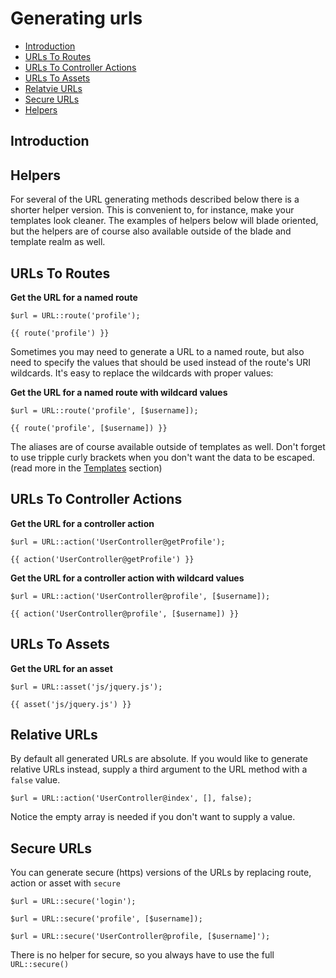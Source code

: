 # Generating urls

- [Introduction](#introduction)
- [URLs To Routes](#urls-to-routes)
- [URLs To Controller Actions](#urls-to-controller-actions)
- [URLs To Assets](#urls-to-assets)
- [Relatvie URLs](#relative-vs-absolute)
- [Secure URLs](#secure-urls)
- [Helpers](#helpers)

<a name="introduction"></a>
## Introduction

<a name="helpers"></a>
## Helpers
For several of the URL generating methods described below there is a shorter helper version. This is convenient to, for instance, make your templates look cleaner. The examples of helpers below will blade oriented, but the helpers are of course also available outside of the blade and template realm as well.

<a name="urls-to-routes"></a>
## URLs To Routes

**Get the URL for a named route**
  
	$url = URL::route('profile');

	{{ route('profile') }}

Sometimes you may need to generate a URL to a named route, but also need to specify the values that should be used instead of the route's URI wildcards. It's easy to replace the wildcards with proper values:

**Get the URL for a named route with wildcard values**

	$url = URL::route('profile', [$username]);

	{{ route('profile', [$username]) }}

The aliases are of course available outside of templates as well. Don't forget to use tripple curly brackets when you don't want the data to be escaped. (read more in the [Templates](/docs/templates#blade-templating-engine) section)

<a name="urls-to-controller-actions"></a>
## URLs To Controller Actions

**Get the URL for a controller action**

	$url = URL::action('UserController@getProfile');

	{{ action('UserController@getProfile') }}

**Get the URL for a controller action with wildcard values**

	$url = URL::action('UserController@profile', [$username]);

	{{ action('UserController@profile', [$username]) }}

<a name="urls-to-assets"></a>
## URLs To Assets

**Get the URL for an asset**

	$url = URL::asset('js/jquery.js');

	{{ asset('js/jquery.js') }}

<a name="relative-vs-absolute"></a>
## Relative URLs

By default all generated URLs are absolute. If you would like to generate relative URLs instead, supply a third argument to the URL method with a `false` value.

	$url = URL::action('UserController@index', [], false);

Notice the empty array is needed if you don't want to supply a value.

<a name="secure-urls"></a>
## Secure URLs

You can generate secure (https) versions of the URLs by replacing route, action or asset with `secure`

	$url = URL::secure('login');

	$url = URL::secure('profile', [$username]);

	$url = URL::secure('UserController@profile, [$username]');

There is no helper for secure, so you always have to use the full `URL::secure()`
